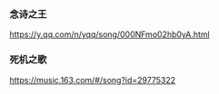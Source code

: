 ### 念诗之王
https://y.qq.com/n/yqq/song/000NFmo02hb0yA.html

### 死机之歌
https://music.163.com/#/song?id=29775322
